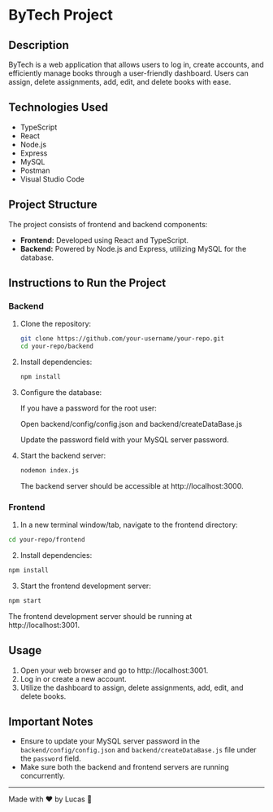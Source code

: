 # ByTech Project

## Description

ByTech is a web application that allows users to log in, create accounts, and efficiently manage books through a user-friendly dashboard. Users can assign, delete assignments, add, edit, and delete books with ease.

## Technologies Used

- TypeScript
- React
- Node.js
- Express
- MySQL
- Postman
- Visual Studio Code

## Project Structure

The project consists of frontend and backend components:

- **Frontend:** Developed using React and TypeScript.
- **Backend:** Powered by Node.js and Express, utilizing MySQL for the database.

## Instructions to Run the Project

### Backend

1. Clone the repository:

   ```bash
   git clone https://github.com/your-username/your-repo.git
   cd your-repo/backend
   ```

2. Install dependencies:
   ```bash
   npm install
   ```

3. Configure the database:

     If you have a password for the root user:
   
     Open backend/config/config.json and backend/createDataBase.js
     
     Update the password field with your MySQL server password.


4. Start the backend server:
   
     ```bash
     nodemon index.js
     ```
   The backend server should be accessible at http://localhost:3000.


### Frontend

1. In a new terminal window/tab, navigate to the frontend directory:

  ```bash
  cd your-repo/frontend
  ```

2. Install dependencies:

  ```bash
  npm install
  ```
3. Start the frontend development server:
   
  ```bash
  npm start
  ```

The frontend development server should be running at http://localhost:3001.

## Usage

1. Open your web browser and go to http://localhost:3001.
2. Log in or create a new account.
3. Utilize the dashboard to assign, delete assignments, add, edit, and delete books.

## Important Notes

- Ensure to update your MySQL server password in the `backend/config/config.json` and `backend/createDataBase.js` file under the `password` field.
- Make sure both the backend and frontend servers are running concurrently.


---

Made with ❤️ by Lucas 🚀





  

